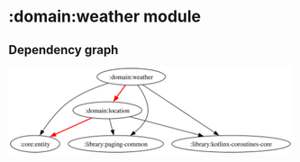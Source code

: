 # :domain:weather module
## Dependency graph
![Dependency graph](../../docs/images/graphs/dep_graph_domain_weather.svg)
